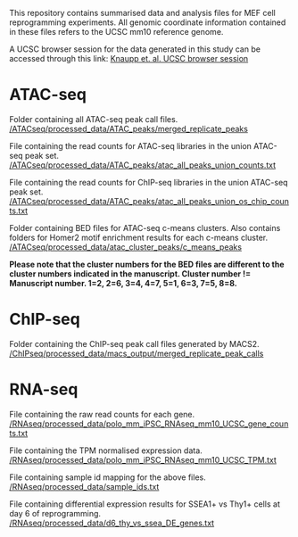 
This repository contains summarised data and analysis files for MEF cell reprogramming experiments. All genomic coordinate information contained in these files refers to the UCSC mm10 reference genome.


A UCSC browser session for the data generated in this study can be accessed through this link:
[Knaupp et. al. UCSC browser session](http://bit.ly/knaupp_ucsc_session)

ATAC-seq
===

Folder containing all ATAC-seq peak call files.  
[/ATACseq/processed_data/ATAC_peaks/merged_replicate_peaks](/ATACseq/processed_data/ATAC_peaks/merged_replicate_peaks)

File containing the read counts for ATAC-seq libraries in the union ATAC-seq peak set.  
[/ATACseq/processed_data/ATAC_peaks/atac_all_peaks_union_counts.txt](/ATACseq/processed_data/ATAC_peaks/atac_all_peaks_union_counts.txt)

File containing the read counts for ChIP-seq libraries in the union ATAC-seq peak set.  
[/ATACseq/processed_data/ATAC_peaks/atac_all_peaks_union_os_chip_counts.txt](/ATACseq/processed_data/ATAC_peaks/atac_all_peaks_union_os_chip_counts.txt)

Folder containing BED files for ATAC-seq c-means clusters. Also contains folders for Homer2 motif enrichment results for each c-means cluster.  
[/ATACseq/processed_data/atac_cluster_peaks/c_means_peaks](/ATACseq/processed_data/atac_cluster_peaks/c_means_peaks)

**Please note that the cluster numbers for the BED files are different to the cluster numbers indicated in the manuscript. Cluster number != Manuscript number. 1=2, 2=6, 3=4, 4=7, 5=1, 6=3, 7=5, 8=8.**

ChIP-seq
===

Folder containing the ChIP-seq peak call files generated by MACS2.  
[/ChIPseq/processed_data/macs_output/merged_replicate_peak_calls](/ChIPseq/processed_data/macs_output/merged_replicate_peak_calls)

RNA-seq
===

File containing the raw read counts for each gene.  
[/RNAseq/processed_data/polo_mm_iPSC_RNAseq_mm10_UCSC_gene_counts.txt](/RNAseq/processed_data/polo_mm_iPSC_RNAseq_mm10_UCSC_gene_counts.txt)

File containing the TPM normalised expression data.  
[/RNAseq/processed_data/polo_mm_iPSC_RNAseq_mm10_UCSC_TPM.txt](/RNAseq/processed_data/polo_mm_iPSC_RNAseq_mm10_UCSC_TPM.txt)

File containing sample id mapping for the above files.  
[/RNAseq/processed_data/sample_ids.txt](/RNAseq/processed_data/sample_ids.txt)

File containing differential expression results for SSEA1+ vs Thy1+ cells at day 6 of reprogramming.
[/RNAseq/processed_data/d6_thy_vs_ssea_DE_genes.txt](/RNAseq/processed_data/d6_thy_vs_ssea_DE_genes.txt)



